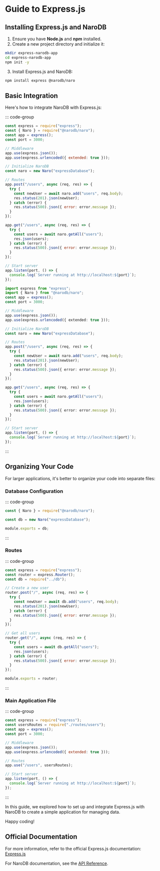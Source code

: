 # Guide to Express.js

## Installing Express.js and NaroDB

1. Ensure you have **Node.js** and **npm** installed.
2. Create a new project directory and initialize it:

```bash
mkdir express-narodb-app
cd express-narodb-app
npm init -y
```

3. Install Express.js and NaroDB:

```bash
npm install express @narodb/naro
```

## Basic Integration

Here's how to integrate NaroDB with Express.js:

::: code-group
```js {2,10-30} [app.js]
const express = require("express");
const { Naro } = require("@narodb/naro");
const app = express();
const port = 3000;

// Middleware
app.use(express.json());
app.use(express.urlencoded({ extended: true }));

// Initialize NaroDB
const naro = new Naro("expressDatabase");

// Routes
app.post("/users", async (req, res) => {
  try {
    const newUser = await naro.add("users", req.body);
    res.status(201).json(newUser);
  } catch (error) {
    res.status(500).json({ error: error.message });
  }
});

app.get("/users", async (req, res) => {
  try {
    const users = await naro.getAll("users");
    res.json(users);
  } catch (error) {
    res.status(500).json({ error: error.message });
  }
});

// Start server
app.listen(port, () => {
  console.log(`Server running at http://localhost:${port}`);
});
```

```ts {2,10-30} [app.ts]
import express from "express";
import { Naro } from "@narodb/naro";
const app = express();
const port = 3000;

// Middleware
app.use(express.json());
app.use(express.urlencoded({ extended: true }));

// Initialize NaroDB
const naro = new Naro("expressDatabase");

// Routes
app.post("/users", async (req, res) => {
  try {
    const newUser = await naro.add("users", req.body);
    res.status(201).json(newUser);
  } catch (error) {
    res.status(500).json({ error: error.message });
  }
});

app.get("/users", async (req, res) => {
  try {
    const users = await naro.getAll("users");
    res.json(users);
  } catch (error) {
    res.status(500).json({ error: error.message });
  }
});

// Start server
app.listen(port, () => {
  console.log(`Server running at http://localhost:${port}`);
});
```
:::

## Organizing Your Code

For larger applications, it's better to organize your code into separate files:

### Database Configuration

::: code-group
```js [db.js]
const { Naro } = require("@narodb/naro");

const db = new Naro("expressDatabase");

module.exports = db;
```
:::

### Routes

::: code-group
```js [routes/users.js]
const express = require("express");
const router = express.Router();
const db = require("../db");

// Create a new user
router.post("/", async (req, res) => {
  try {
    const newUser = await db.add("users", req.body);
    res.status(201).json(newUser);
  } catch (error) {
    res.status(500).json({ error: error.message });
  }
});

// Get all users
router.get("/", async (req, res) => {
  try {
    const users = await db.getAll("users");
    res.json(users);
  } catch (error) {
    res.status(500).json({ error: error.message });
  }
});

module.exports = router;
```
:::

### Main Application File

::: code-group
```js [app.js]
const express = require("express");
const usersRoutes = require("./routes/users");
const app = express();
const port = 3000;

// Middleware
app.use(express.json());
app.use(express.urlencoded({ extended: true }));

// Routes
app.use("/users", usersRoutes);

// Start server
app.listen(port, () => {
  console.log(`Server running at http://localhost:${port}`);
});
```
:::

In this guide, we explored how to set up and integrate Express.js with NaroDB to create a simple application for
managing data.

Happy coding!

## Official Documentation

For more information, refer to the official Express.js documentation: [Express.js](https://expressjs.com/)

For NaroDB documentation, see the [API Reference](/api-reference/get).
